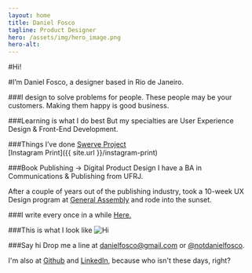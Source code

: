 ```yaml
---
layout: home
title: Daniel Fosco
tagline: Product Designer
hero: /assets/img/hero_image.png
hero-alt: 
---
```


#Hi! 

#I’m <span class="accent">Daniel Fosco</span>, a designer based in Rio de Janeiro.

###I design to solve problems for people.
These people may be your customers. Making them happy is good business.

###Learning is what I do best
But my specialties are <span class="accent">User Experience Design</span> & <span class="accent">Front-End Development</span>.


###Things I’ve done
[Swerve Project](http://invis.io/9F1908XPY)     
[Instagram Print]({{ site.url }}/instagram-print)


###Book Publishing → Digital Product Design
I have a BA in Communications & Publishing from UFRJ.  

After a couple of years out of the publishing industry, took a 10-week UX Design program at [General Assembly](https://generalassemb.ly/education/user-experience-design-immersive/new-york-city) and rode into the sunset.

###I write every once in a while
[Here.](http://blog.danielfos.co)

###This is what I look like
![Hi](http://i.imgur.com/GMkqnNn.jpg)  

###Say hi
Drop me a line at <a href="#">danielfosco@gmail.com</a> or [@notdanielfosco](https://www.twitter.com/notdanielfosco). 

I'm also at [Github](https://github.com/dfosco) and [LinkedIn](https://www.linkedin.com/in/danielfosco/en), because who isn't these days, right?
